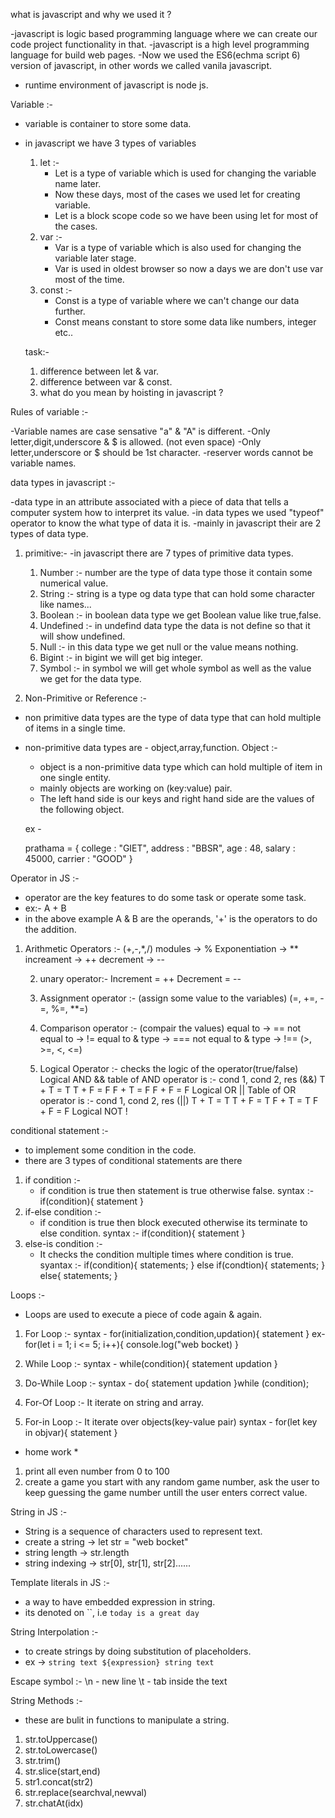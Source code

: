 what is javascript and why we used it ?

-javascript is logic based programming language where we can create our code project functionality in that.
-javascript is a high level programming language for build web pages.
-Now we used the ES6(echma script 6) version of javascript, in other words we called vanila javascript.
- runtime environment of javascript is node js.

Variable :-

- variable is container to store some data.
- in javascript we have 3 types of variables
  1. let :-
       - Let is a type of variable which is used for changing the variable name later.
       - Now these days, most of the cases we used let for creating variable.
       - Let is a block scope code so we have been using let for most of the cases.
  2. var :-
      - Var is a type of variable which is also used for changing the variable later stage.
      - Var is used in oldest browser so now a days we are don't use var most of the time.
  3. const :-
       - Const is a type of variable where we can't change our data further.
       - Const means constant to store some data like numbers, integer etc..



  task:-
   1. difference between let & var.
   2. difference between var & const.
   3. what do you mean by hoisting in javascript ?     

Rules of variable :-

 -Variable names are case sensative "a" & "A" is different.
 -Only letter,digit,underscore & $ is allowed. (not even space)
 -Only letter,underscore or $ should be 1st character.
 -reserver words cannot be variable names.

data types in javascript :-

-data type in an attribute associated with a piece of data that tells a computer system how to interpret its value.
-in data types we used "typeof" operator to know the what type of data it is.
-mainly in javascript their are 2 types of data type.

1. primitive:-
     -in javascript there are 7 types of primitive data types.
     1. Number :- number are the type of data type those it contain some numerical value.
     2. String :- string is a type og data type that can hold some character like names...
     3. Boolean :- in boolean data type we get Boolean value like true,false.
     4. Undefined :- in undefind data type the data is not define so that it will show undefined.
     5. Null :- in this data type we get null or the value means nothing.
     6. Bigint :- in bigint we will get big integer.
     7. Symbol :- in symbol we will get whole symbol as well as the value we get for the data type.

2. Non-Primitive or Reference :-
- non primitive data types are the type of data type that can hold multiple of items in a single time.
- non-primitive data types are - object,array,function.
Object :-
     - object is a non-primitive data type which can hold multiple of item in one single entity.
     - mainly objects are working on (key:value) pair.
     - The left hand side is our keys and right hand side are the values of the following object.

     ex - 

     prathama = {
          college : "GIET",
          address : "BBSR",
          age : 48,
          salary : 45000,
          carrier : "GOOD"
     } 

Operator in JS :-
 - operator are the key features to do some task or operate some task.
 - ex:- A + B
 - in the above example A & B are the operands, '+' is the operators to do the addition.
1. Arithmetic Operators :- 
    (+,-,*,/)
    modules -> %
    Exponentiation -> **
    increament -> ++
    decrement -> --

    2. unary operator:-
   Increment = ++
   Decrement = --
   3. Assignment operator :- (assign some value to the variables)
   (=, +=, -=, %=, **=)
   4. Comparison operator :- (compair the values)
        equal to -> ==
        not equal to -> !=
        equal to & type -> ===
        not equal to & type -> !==
        (>, >=, <, <=)

    5. Logical Operator :- checks the logic of the operator(true/false)
       Logical AND &&
       table of AND operator is :-
       cond 1, cond 2, res (&&)
       T + T = T
       T + F = F
       F + T = F
       F + F = F
       Logical OR ||
       Table of OR operator is :-
       cond 1, cond 2, res (||)
       T + T = T
       T + F = T
       F + T = T
       F + F = F
       Logical NOT !

conditional statement :-

- to implement some condition in the code.
- there are 3 types of conditional statements are there
1. if condition :-
    - if condition is true then statement is true otherwise false.
    syntax :-
    if(condition){
      statement
    }
2. if-else condition :-
    - if condition is true then block executed otherwise its terminate to else condition.
    syntax :-
    if(condition){
      statement
    }
3. else-is condition :-
   - It checks the condition multiple times where condition is true.
   syantax :-
   if(condition){
      statements;
   } else if(condtion){
      statements;
   } else{
      statements; 
   } 

Loops :-

- Loops are used to execute a piece of code again & again.

1. For Loop :-
syntax - 
for(initialization,condition,updation){
     statement
}
ex-
for(let i = 1; i <= 5; i++){
     console.log("web bocket)
}

2. While Loop :-
syntax - 
while(condition){
     statement
     updation
}

3. Do-While Loop :-
syntax - 
do{
     statement
     updation
}while (condition);

4. For-Of Loop :- It iterate on string and array.

5. For-in Loop :- It iterate over objects(key-value pair)
syntax - 
for(let key in objvar){
     statement
}

* home work *
1. print all even number from 0 to 100
2. create a game you start with any random game number, ask the user to keep guessing the game number untill the user enters correct value.

String in JS :-

- String is a sequence of characters used to represent text.
- create a string -> let str = "web bocket"
- string length -> str.length
- string indexing -> str[0], str[1], str[2]......

Template literals in JS :-
- a way to have embedded expression in string.
- its denoted on ``, i.e `today is a great day`

String Interpolation :-
- to create strings by doing substitution of placeholders.
- ex -> `string text ${expression} string text`

Escape symbol :-
\n - new line 
\t - tab inside the text

String Methods :-
- these are bulit in functions to manipulate a string.

1. str.toUppercase()
2. str.toLowercase()
3. str.trim()
4. str.slice(start,end)
5. str1.concat(str2)
6. str.replace(searchval,newval)
7. str.chatAt(idx)